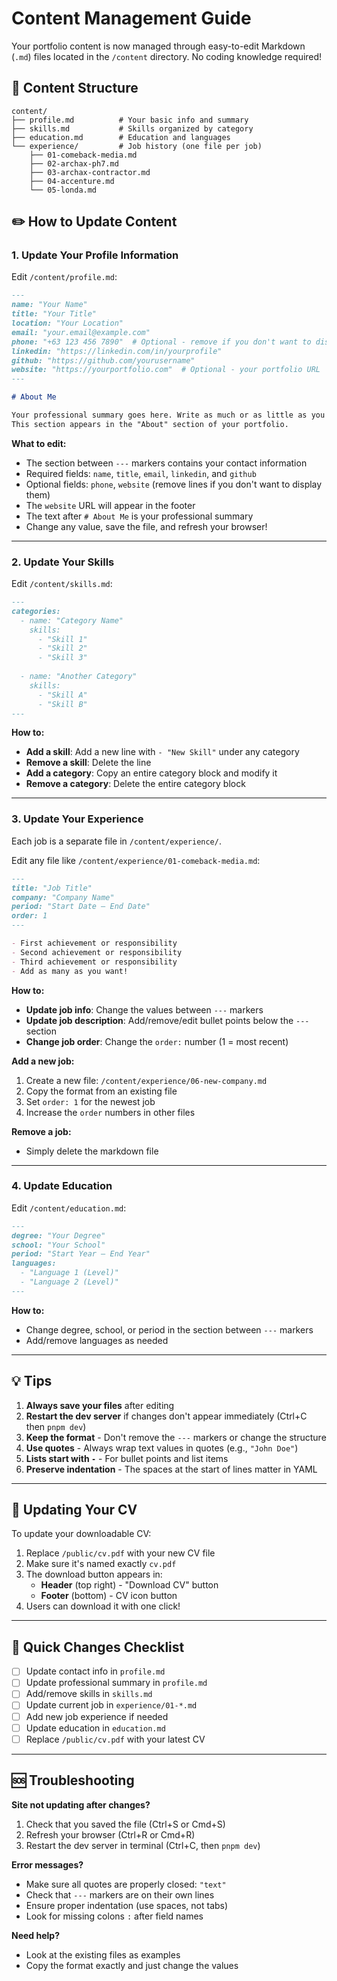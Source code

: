 # Content Management Guide

Your portfolio content is now managed through easy-to-edit Markdown (`.md`) files located in the `/content` directory. No coding knowledge required!

## 📁 Content Structure

```
content/
├── profile.md          # Your basic info and summary
├── skills.md           # Skills organized by category
├── education.md        # Education and languages
└── experience/         # Job history (one file per job)
    ├── 01-comeback-media.md
    ├── 02-archax-ph7.md
    ├── 03-archax-contractor.md
    ├── 04-accenture.md
    └── 05-londa.md
```

## ✏️ How to Update Content

### 1. Update Your Profile Information

Edit `/content/profile.md`:

```markdown
---
name: "Your Name"
title: "Your Title"
location: "Your Location"
email: "your.email@example.com"
phone: "+63 123 456 7890"  # Optional - remove if you don't want to display
linkedin: "https://linkedin.com/in/yourprofile"
github: "https://github.com/yourusername"
website: "https://yourportfolio.com"  # Optional - your portfolio URL
---

# About Me

Your professional summary goes here. Write as much or as little as you want.
This section appears in the "About" section of your portfolio.
```

**What to edit:**
- The section between `---` markers contains your contact information
- Required fields: `name`, `title`, `email`, `linkedin`, and `github`
- Optional fields: `phone`, `website` (remove lines if you don't want to display them)
- The `website` URL will appear in the footer
- The text after `# About Me` is your professional summary
- Change any value, save the file, and refresh your browser!

---

### 2. Update Your Skills

Edit `/content/skills.md`:

```markdown
---
categories:
  - name: "Category Name"
    skills:
      - "Skill 1"
      - "Skill 2"
      - "Skill 3"
  
  - name: "Another Category"
    skills:
      - "Skill A"
      - "Skill B"
---
```

**How to:**
- **Add a skill**: Add a new line with `- "New Skill"` under any category
- **Remove a skill**: Delete the line
- **Add a category**: Copy an entire category block and modify it
- **Remove a category**: Delete the entire category block

---

### 3. Update Your Experience

Each job is a separate file in `/content/experience/`. 

Edit any file like `/content/experience/01-comeback-media.md`:

```markdown
---
title: "Job Title"
company: "Company Name"
period: "Start Date – End Date"
order: 1
---

- First achievement or responsibility
- Second achievement or responsibility
- Third achievement or responsibility
- Add as many as you want!
```

**How to:**
- **Update job info**: Change the values between `---` markers
- **Update job description**: Add/remove/edit bullet points below the `---` section
- **Change job order**: Change the `order:` number (1 = most recent)

**Add a new job:**
1. Create a new file: `/content/experience/06-new-company.md`
2. Copy the format from an existing file
3. Set `order: 1` for the newest job
4. Increase the `order` numbers in other files

**Remove a job:**
- Simply delete the markdown file

---

### 4. Update Education

Edit `/content/education.md`:

```markdown
---
degree: "Your Degree"
school: "Your School"
period: "Start Year – End Year"
languages:
  - "Language 1 (Level)"
  - "Language 2 (Level)"
---
```

**How to:**
- Change degree, school, or period in the section between `---` markers
- Add/remove languages as needed

---

## 💡 Tips

1. **Always save your files** after editing
2. **Restart the dev server** if changes don't appear immediately (Ctrl+C then `pnpm dev`)
3. **Keep the format** - Don't remove the `---` markers or change the structure
4. **Use quotes** - Always wrap text values in quotes (e.g., `"John Doe"`)
5. **Lists start with `-`** - For bullet points and list items
6. **Preserve indentation** - The spaces at the start of lines matter in YAML

---

## 📄 Updating Your CV

To update your downloadable CV:

1. Replace `/public/cv.pdf` with your new CV file
2. Make sure it's named exactly `cv.pdf`
3. The download button appears in:
   - **Header** (top right) - "Download CV" button
   - **Footer** (bottom) - CV icon button
4. Users can download it with one click!

---

## 🚀 Quick Changes Checklist

- [ ] Update contact info in `profile.md`
- [ ] Update professional summary in `profile.md`
- [ ] Add/remove skills in `skills.md`
- [ ] Update current job in `experience/01-*.md`
- [ ] Add new job experience if needed
- [ ] Update education in `education.md`
- [ ] Replace `/public/cv.pdf` with your latest CV

---

## 🆘 Troubleshooting

**Site not updating after changes?**
1. Check that you saved the file (Ctrl+S or Cmd+S)
2. Refresh your browser (Ctrl+R or Cmd+R)
3. Restart the dev server in terminal (Ctrl+C, then `pnpm dev`)

**Error messages?**
- Make sure all quotes are properly closed: `"text"`
- Check that `---` markers are on their own lines
- Ensure proper indentation (use spaces, not tabs)
- Look for missing colons `:` after field names

**Need help?**
- Look at the existing files as examples
- Copy the format exactly and just change the values


